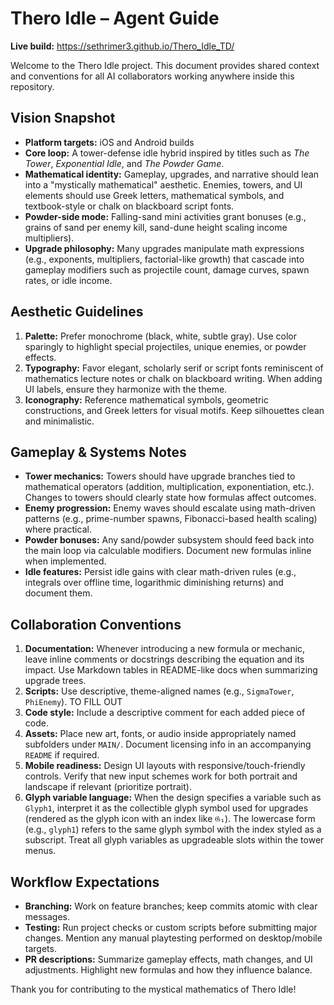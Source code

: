 # Thero Idle – Agent Guide

**Live build:** https://sethrimer3.github.io/Thero_Idle_TD/

Welcome to the Thero Idle project. This document provides shared context and
conventions for all AI collaborators working anywhere inside this repository.

## Vision Snapshot
- **Platform targets:** iOS and Android builds 
- **Core loop:** A tower-defense idle hybrid inspired by titles such as *The Tower*,
  *Exponential Idle*, and *The Powder Game*.
- **Mathematical identity:** Gameplay, upgrades, and narrative should lean into a
  "mystically mathematical" aesthetic. Enemies, towers, and UI elements should use
  Greek letters, mathematical symbols, and textbook-style or chalk on blackboard script fonts.
- **Powder-side mode:** Falling-sand mini activities grant bonuses (e.g., grains of sand
  per enemy kill, sand-dune height scaling income multipliers).
- **Upgrade philosophy:** Many upgrades manipulate math expressions (e.g., exponents,
  multipliers, factorial-like growth) that cascade into gameplay modifiers such as
  projectile count, damage curves, spawn rates, or idle income.

## Aesthetic Guidelines
1. **Palette:** Prefer monochrome (black, white, subtle gray). Use color sparingly to
   highlight special projectiles, unique enemies, or powder effects.
2. **Typography:** Favor elegant, scholarly serif or script fonts reminiscent of
   mathematics lecture notes or chalk on blackboard writing. When adding UI labels, ensure they harmonize with the
   theme.
3. **Iconography:** Reference mathematical symbols, geometric constructions, and Greek
   letters for visual motifs. Keep silhouettes clean and minimalistic.

## Gameplay & Systems Notes
- **Tower mechanics:** Towers should have upgrade branches tied to mathematical
  operators (addition, multiplication, exponentiation, etc.). Changes to towers should
  clearly state how formulas affect outcomes.
- **Enemy progression:** Enemy waves should escalate using math-driven patterns (e.g.,
  prime-number spawns, Fibonacci-based health scaling) where practical.
- **Powder bonuses:** Any sand/powder subsystem should feed back into the main loop via
  calculable modifiers. Document new formulas inline when implemented.
- **Idle features:** Persist idle gains with clear math-driven rules (e.g., integrals
  over offline time, logarithmic diminishing returns) and document them.

## Collaboration Conventions
1. **Documentation:** Whenever introducing a new formula or mechanic, leave inline
   comments or docstrings describing the equation and its impact. Use Markdown tables in
   README-like docs when summarizing upgrade trees.
2. **Scripts:**  Use descriptive, theme-aligned names (e.g., `SigmaTower`, `PhiEnemy`). TO FILL OUT
3. **Code style:** Include a descriptive comment for each added piece of code.
4. **Assets:** Place new art, fonts, or audio inside appropriately named subfolders
   under `MAIN/`. Document licensing info in an accompanying `README` if required.
5. **Mobile readiness:** Design UI layouts with responsive/touch-friendly controls.
   Verify that new input schemes work for both portrait and landscape if relevant (prioritize portrait).
6. **Glyph variable language:** When the design specifies a variable such as `Glyph1`, interpret it as the
   collectible glyph symbol used for upgrades (rendered as the glyph icon with an index like `𝔊₁`). The
   lowercase form (e.g., `glyph1`) refers to the same glyph symbol with the index styled as a subscript.
   Treat all glyph variables as upgradeable slots within the tower menus.

## Workflow Expectations
- **Branching:** Work on feature branches; keep commits atomic with clear messages.
- **Testing:** Run project checks or custom scripts before submitting major
  changes. Mention any manual playtesting performed on desktop/mobile targets.
- **PR descriptions:** Summarize gameplay effects, math changes, and UI adjustments.
  Highlight new formulas and how they influence balance.

Thank you for contributing to the mystical mathematics of Thero Idle!

